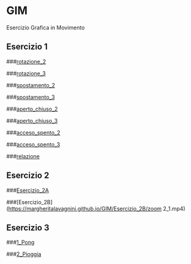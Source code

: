 # GIM
Esercizio Grafica in Movimento

## Esercizio 1

###[rotazione_2](https://margheritalavagnini.github.io/GIM/Esercizio_1A/rotazione_2.html)

###[rotazione_3](https://margheritalavagnini.github.io/GIM/Esercizio_1A/rotazione_3.html)

###[spostamento_2](https://margheritalavagnini.github.io/GIM/Esercizio_1A/spostamento_2.html)

###[spostamento_3](https://margheritalavagnini.github.io/GIM/Esercizio_1A/spostamento_3.html)

###[aperto_chiuso_2](https://margheritalavagnini.github.io/GIM/Esercizio_1A/aperto_chiuso_2.html)

###[aperto_chiuso_3](https://margheritalavagnini.github.io/GIM/Esercizio_1A/aperto_chiuso_3.html)

###[acceso_spento_2](https://margheritalavagnini.github.io/GIM/Esercizio_1A/acceso_spento_2.html)

###[acceso_spento_3](https://margheritalavagnini.github.io/GIM/Esercizio_1A/acceso_spento_3.html)

###[relazione](https://margheritalavagnini.github.io/GIM/Esercizio_1B/indexB.html)

## Esercizio 2

###[Esercizio_2A](https://margheritalavagnini.github.io/GIM/Esercizio_2A/index.html)

###[Esercizio_2B](https://margheritalavagnini.github.io/GIM/Esercizio_2B/zoom 2_1.mp4)

## Esercizio 3

###[1_Pong](https://margheritalavagnini.github.io/GIM/Esercizio_3/1_Pong/index.html)

###[2_Pioggia](https://margheritalavagnini.github.io/GIM/Esercizio_3/2_Pioggia/index.html)
